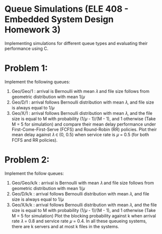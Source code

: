 # Queue Simulations (ELE 408 - Embedded System Design Homework 3)
Implementing simulations for different queue types and evaluating their performance using C.

# Problem 1:
Implement the following queues:
1. Geo/Geo/1  : arrival is Bernoulli with mean 𝜆 and file size follows from geometric distribution with mean 1/𝜇
2. Geo/D/1    : arrival follows Bernoulli distribution with mean 𝜆, and file size is always equal to 1/𝜇
3. Geo/X/1    : arrival follows Bernoulli distribution with mean 𝜆, and the file size is equal to M with probability (1/𝜇 - 1)/(M - 1), and 1 otherwise (Take M = 5 for simulation)
and compare their mean delay performance under First-Come-First-Serve (FCFS) and Round-Robin (RR) policies.
Plot their mean delay against 𝜆 ∈ (0, 0.5) when service rate is 𝜇 = 0.5 (for both FCFS and RR policies).

# Problem 2:
Implement the follow queues:
1. Geo/Geo/k/k  : arrival is Bernoulli with mean 𝜆 and file size follows from geometric distribution with mean 1/𝜇
2. Geo/D/k/k    : arrival follows Bernoulli distribution with mean 𝜆, and file size is always equal to 1/𝜇
3. Geo/X/k/k    : arrival follows Bernoulli distribution with mean 𝜆, and the file size is equal to M with probability (1/𝜇 - 1)/(M - 1), and 1 otherwise (Take M = 5 for simulation)
Plot the blocking probability against k when arrival rate 𝜆 = 0.8 and service rate 𝜇 = 0.4.
In all these queueing systems, there are k servers and at most k files in the systems.
